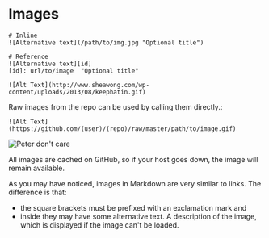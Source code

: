# Images

```text
# Inline
![Alternative text](/path/to/img.jpg "Optional title")

# Reference
![Alternative text][id]
[id]: url/to/image  "Optional title"
```

```text
![Alt Text](http://www.sheawong.com/wp-content/uploads/2013/08/keephatin.gif)
```

Raw images from the repo can be used by calling them directly.:

```text
![Alt Text](https://github.com/(user)/(repo)/raw/master/path/to/image.gif)
```

![Peter don't care](http://www.sheawong.com/wp-content/uploads/2013/08/keephatin.gif)

All images are cached on GitHub, so if your host goes down, the image will remain available.

As you may have noticed, images in Markdown are very similar to links. The difference is that:
- the square brackets must be prefixed with an exclamation mark and
- inside they may have some alternative text. A description of the image, which is displayed if the image can't be loaded.